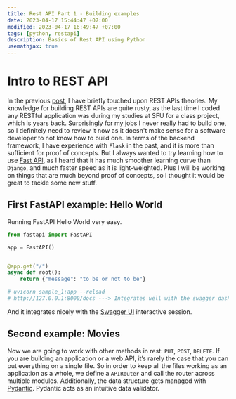 ```yaml
---
title: Rest API Part 1 - Building examples
date: 2023-04-17 15:44:47 +07:00
modified: 2023-04-17 16:49:47 +07:00
tags: [python, restapi]
description: Basics of Rest API using Python 
usemathjax: true
---
```


# Intro to REST API

In the previous [post](https://chophilip21.github.io/network_part2/#rest), I have briefly touched upon REST APIs theories. My knowledge for building REST APIs are quite rusty, as the last time I coded any RESTful application was during my studies at SFU for a class project, which is years back. Surprisingly for my jobs I never really had to build one, so I definitely need to review it now as it doesn't make sense for a software developer to not know how to build one. In terms of the backend framework, I have experience with `Flask` in the past, and it is more than sufficient for proof of concepts. But I always wanted to try learning how to use [Fast API](https://fastapi.tiangolo.com/tutorial/#install-fastapi), as I heard that it has much smoother learning curve than `Django`, and much faster speed as it is light-weighted. Plus I will be working on things that are much beyond proof of concepts, so I thought it would be great to tackle some new stuff. 


## First FastAPI example: Hello World

Running FastAPI Hello World very easy.

```py 
from fastapi import FastAPI

app = FastAPI()


@app.get("/")
async def root():
    return {"message": "to be or not to be"}

# uvicorn sample_1:app --reload
# http://127.0.0.1:8000/docs ---> Integrates well with the swagger dashboard. 
```

And it integrates nicely with the [Swagger UI](https://swagger.io/tools/swagger-ui/) interactive session. 

## Second example: Movies

Now we are going to work with other methods in rest: `PUT`, `POST`, `DELETE`. If you are building an application or a web API, it’s rarely the case that you can put everything on a single file. So in order to keep all the files working as an application as a whole, we define a `APIRouter` and call the router across multiple modules. Additionally, the data structure gets managed with [Pydantic](https://docs.pydantic.dev/install/). Pydantic acts as an intuitive data validator.


